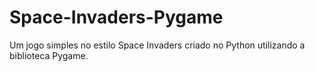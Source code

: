 # Space-Invaders-Pygame
Um jogo simples no estilo Space Invaders criado no Python utilizando a biblioteca Pygame.
